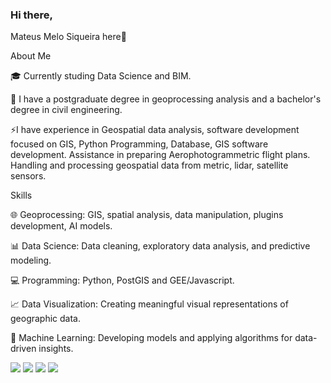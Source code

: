 ###  Hi there, 
Mateus Melo Siqueira here👋

About Me

🎓 Currently studing Data Science and BIM.

💼 I have a postgraduate degree in geoprocessing analysis and a bachelor's degree in civil engineering. 

⚡️I have experience in Geospatial data analysis, software development focused on GIS, Python Programming, 
Database, GIS software development. Assistance in preparing Aerophotogrammetric flight plans. 
Handling and processing geospatial data from metric, lidar, satellite sensors.

Skills

🌐 Geoprocessing: GIS, spatial analysis, data manipulation, plugins development, AI models. 

📊 Data Science: Data cleaning, exploratory data analysis, and predictive modeling. 

💻 Programming: Python, PostGIS and GEE/Javascript. 

📈 Data Visualization: Creating meaningful visual representations of geographic data. 

🧠 Machine Learning: Developing models and applying algorithms for data-driven insights.



<div> 
  <a href="https://www.youtube.com/@criacoesmms" target="_blank"><img src="https://img.shields.io/badge/YouTube-FF0000?style=for-the-badge&logo=youtube&logoColor=white" target="_blank"></a>
  <a href="https://instagram.com/criacoesmms" target="_blank"><img src="https://img.shields.io/badge/-Instagram-%23E4405F?style=for-the-badge&logo=instagram&logoColor=white" target="_blank"></a> 
  <a href = "mailto:mateusmelosiqueira@gmail.com"><img src="https://img.shields.io/badge/-Gmail-%23333?style=for-the-badge&logo=gmail&logoColor=white" target="_blank"></a>
  <a href="https://www.linkedin.com/in/rafaella-ballerini-45875016a" target="_blank"><img src="https://img.shields.io/badge/-LinkedIn-%230077B5?style=for-the-badge&logo=linkedin&logoColor=white" target="_blank"></a> 
  
</div>
